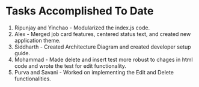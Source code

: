 # Tasks Accomplished To Date
1. Ripunjay and Yinchao - Modularized the index.js code.
2. Alex - Merged job card features, centered status text, and created new application theme.
3. Siddharth - Created Architecture Diagram and created developer setup guide.
4. Mohammad - Made delete and insert test more robust to chages in html code and wrote the test for edit functionality.
5. Purva and Savani - Worked on implementing the Edit and Delete functionalities. 
